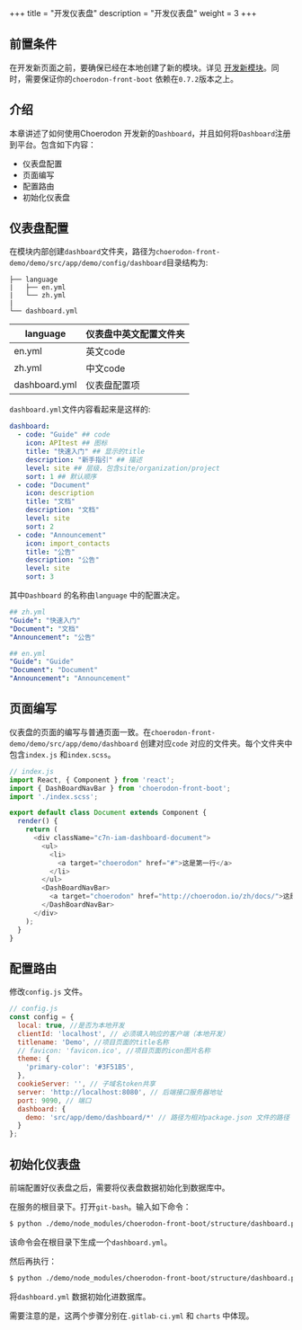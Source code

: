 +++
title = "开发仪表盘"
description = "开发仪表盘"
weight = 3
+++

## 前置条件

在开发新页面之前，要确保已经在本地创建了新的模块。详见 [开发新模块](../new_module/)。同时，需要保证你的`choerodon-front-boot` 依赖在`0.7.2`版本之上。

## 介绍

本章讲述了如何使用Choerodon 开发新的`Dashboard`，并且如何将`Dashboard`注册到平台。包含如下内容：

* 仪表盘配置
* 页面编写
* 配置路由
* 初始化仪表盘

## 仪表盘配置

在模块内部创建`dashboard`文件夹，路径为`choerodon-front-demo/demo/src/app/demo/config/dashboard`目录结构为:

```
├── language
|   ├── en.yml
|   └── zh.yml
|
└── dashboard.yml
```

language | 仪表盘中英文配置文件夹
--- | ---
en.yml | 英文code
zh.yml | 中文code
dashboard.yml | 仪表盘配置项

`dashboard.yml`文件内容看起来是这样的:

``` yaml
dashboard:
  - code: "Guide" ## code
    icon: APItest ## 图标
    title: "快速入门" ## 显示的title
    description: "新手指引" ## 描述
    level: site ## 层级，包含site/organization/project
    sort: 1 ## 默认顺序
  - code: "Document"
    icon: description
    title: "文档"
    description: "文档"
    level: site
    sort: 2
  - code: "Announcement"
    icon: import_contacts
    title: "公告"
    description: "公告"
    level: site
    sort: 3
```

其中`Dashboard` 的名称由`language` 中的配置决定。

``` yaml
## zh.yml
"Guide": "快速入门"
"Document": "文档"
"Announcement": "公告"
```

``` yaml
## en.yml
"Guide": "Guide"
"Document": "Document"
"Announcement": "Announcement"
```

## 页面编写

仪表盘的页面的编写与普通页面一致。在`choerodon-front-demo/demo/src/app/demo/dashboard` 创建对应`code` 对应的文件夹。每个文件夹中包含`index.js` 和`index.scss`。

``` js
// index.js
import React, { Component } from 'react';
import { DashBoardNavBar } from 'choerodon-front-boot';
import './index.scss';

export default class Document extends Component {
  render() {
    return (
      <div className="c7n-iam-dashboard-document">
        <ul>
          <li>
            <a target="choerodon" href="#">这是第一行</a>
          </li>
        </ul>
        <DashBoardNavBar>
          <a target="choerodon" href="http://choerodon.io/zh/docs/">这是底部链接</a>
        </DashBoardNavBar>
      </div>
    );
  }
}

```

## 配置路由

修改`config.js` 文件。

``` js
// config.js
const config = {
  local: true, //是否为本地开发
  clientId: 'localhost', // 必须填入响应的客户端（本地开发）
  titlename: 'Demo', //项目页面的title名称
  // favicon: 'favicon.ico', //项目页面的icon图片名称
  theme: {
    'primary-color': '#3F51B5',
  },
  cookieServer: '', // 子域名token共享
  server: 'http://localhost:8080', // 后端接口服务器地址
  port: 9090, // 端口
  dashboard: {
    demo: 'src/app/demo/dashboard/*' // 路径为相对package.json 文件的路径
  }
};
```

## 初始化仪表盘

前端配置好仪表盘之后，需要将仪表盘数据初始化到数据库中。

在服务的根目录下。打开`git-bash`。输入如下命令：

```bash
$ python ./demo/node_modules/choerodon-front-boot/structure/dashboard.py -o yml -m demo
```
该命令会在根目录下生成一个`dashboard.yml`。

然后再执行：

```bash
$ python ./demo/node_modules/choerodon-front-boot/structure/dashboard.py -o sql -i ip -p port -u user -s pwd
```
将`dashboard.yml` 数据初始化进数据库。

需要注意的是，这两个步骤分别在`.gitlab-ci.yml` 和 `charts` 中体现。